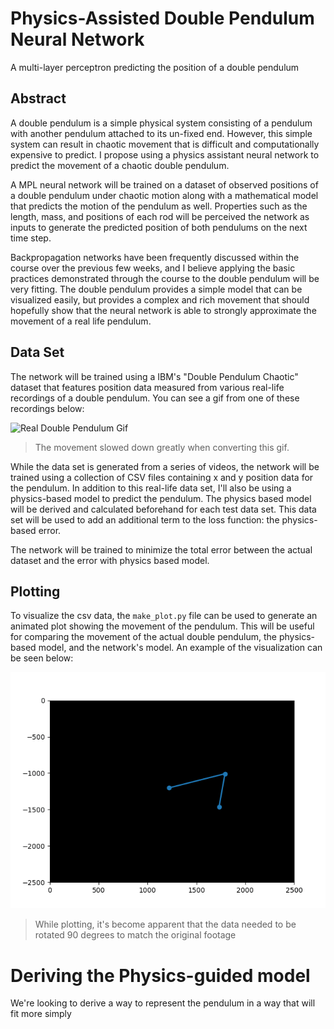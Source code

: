 # Physics-Assisted Double Pendulum Neural Network
A multi-layer perceptron predicting the position of a double pendulum

## Abstract
A double pendulum is a simple physical system consisting of a pendulum with another pendulum attached to its un-fixed end. However, this simple system can result in chaotic movement that is difficult and computationally expensive to predict. I propose using a physics assistant neural network to predict the movement of a chaotic double pendulum. 

A MPL neural network will be trained on a dataset of observed positions of a double pendulum under chaotic motion along with a mathematical model that predicts the motion of the pendulum as well. Properties such as the length, mass, and positions of each rod will be perceived the network as inputs to generate the predicted position of both pendulums on the next time step.

Backpropagation networks have been frequently discussed within the course over the previous few weeks, and I believe applying the basic practices demonstrated through the course to the double pendulum will be very fitting. The double pendulum provides a simple model that can be visualized easily, but provides a complex and rich movement that should hopefully show that the neural network is able to strongly approximate the movement of a real life pendulum.

## Data Set
The network will be trained using a IBM's "Double Pendulum Chaotic" dataset that features position data measured from various real-life recordings of a double pendulum. You can see a gif from one of these recordings below:

![Real Double Pendulum Gif](./IMG/ibm_irl_pendulum.gif)

> The movement slowed down greatly when converting this gif.

While the data set is generated from a series of videos, the network will be trained using a collection of CSV files containing x and y position data for the pendulum. In addition to this real-life data set, I'll also be using a physics-based model to predict the pendulum. The physics based model will be derived and calculated beforehand for each test data set. This data set will be used to add an additional term to the loss function: the physics-based error.

The network will be trained to minimize the total error between the actual dataset and the error with physics based model.

## Plotting
To visualize the csv data, the `make_plot.py` file can be used to generate an animated plot showing the movement of the pendulum. This will be useful for comparing the movement of the actual double pendulum, the physics-based model, and the network's model. An example of the visualization can be seen below:

![Animated Double Pendulum Gif](./IMG/pendulum_0_rotated.gif)

> While plotting, it's become apparent that the data needed to be rotated 90 degrees to match the original footage

# Deriving the Physics-guided model

We're looking to derive a way to represent the pendulum in a way that will fit more simply